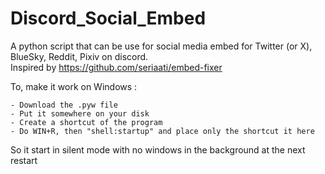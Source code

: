 # Discord_Social_Embed
A python script that can be use for social media embed for Twitter (or X), BlueSky, Reddit, Pixiv on discord.<br/>
Inspired by https://github.com/seriaati/embed-fixer

To, make it work on Windows :
```
- Download the .pyw file
- Put it somewhere on your disk
- Create a shortcut of the program
- Do WIN+R, then "shell:startup" and place only the shortcut it here
```
So it start in silent mode with no windows in the background at the next restart

